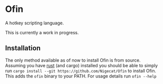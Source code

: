# Ofin
A hotkey scripting language.

This is currently a work in progress.

## Installation

The only method available as of now to install Ofin is from source.
Assuming you have [rust](https://www.rust-lang.org/) (and cargo) installed you should be able to simply run `cargo install --git https://github.com/Nigecat/Ofin` to install Ofin.
This adds the `ofin` binary to your PATH. For usage details run `ofin --help`